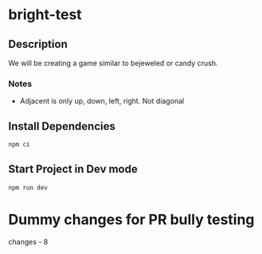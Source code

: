 # bright-test

## Description
We will be creating a game similar to bejeweled or candy crush. 

### Notes
* Adjacent is only up, down, left, right. Not diagonal

## Install Dependencies

```sh
npm ci
```

## Start Project in Dev mode

```sh
npm run dev
```

# Dummy changes for PR bully testing
changes - 8